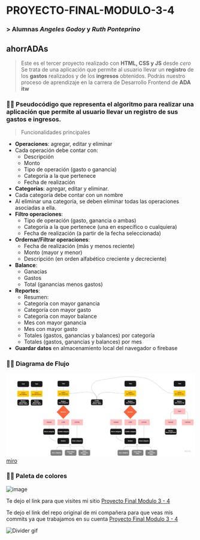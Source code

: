 # PROYECTO-FINAL-MODULO-3-4
### > Alumnas _Angeles_ _Godoy_ y _Ruth_ _Ponteprino_ 


## ahorrADAs
> Este es el tercer proyecto realizado con **HTML, CSS y JS** desde _cero_
> Se trata de una aplicación que permite al usuario llevar un **registro** de los **gastos** realizados y de los **ingresos** obtenidos. 
> Podrás nuestro proceso de aprendizaje en la carrera de Desarrollo Frontend de **ADA itw**

### 👩‍💻 Pseudocódigo que representa el algoritmo para realizar una aplicación que permite al usuario llevar un **registro** de sus **gastos** e **ingresos**. 

>Funcionalidades principales
- **Operaciones**: agregar, editar y eliminar
- Cada operación debe contar con:
    - Descripción
    - Monto
    - Tipo de operación (gasto o ganancia)
    - Categoría a la que pertenece
    - Fecha de realización
- **Categorías**: agregar, editar y eliminar.
- Cada categoría debe contar con un nombre
- Al eliminar una categoría, se deben eliminar todas las operaciones asociadas a ella.
- **Filtro operaciones**:
    - Tipo de operación (gasto, ganancia o ambas)
    - Categoría a la que pertenece (una en específico o cualquiera)
    - Fecha de realización (a partir de la fecha seleccionada)
- **Ordernar/Filtrar operaciones**:
    - Fecha de realización (más y menos reciente)
    - Monto (mayor y menor)
    - Descripción (en orden alfabético creciente y decreciente)
- **Balance**:  
    - Ganacias
    - Gastos
    - Total (ganancias menos gastos)
- **Reportes**:
    - Resumen:
    - Categoría con mayor ganancia
    - Categoría con mayor gasto
    - Categoría con mayor balance
    - Mes con mayor ganancia
    - Mes con mayor gasto
    - Totales (gastos, ganancias y balances) por categoría
    - Totales (gastos, ganancias y balances) por mes
- **Guardar datos** en almacenamiento local del navegador o firebase

### 👩‍💻 Diagrama de Flujo

![image](./images/pseudocodigo-diagrama-de-flujo.jpg)
[miro](https://miro.com/app/board/uXjVPdx3wCg=/)

### 👩‍💻 Paleta de colores
![image](#)


Te dejo el link para que visites mi sitio [Proyecto Final Modulo 3 - 4](https://anyigp.github.io/ahorradas/)

Te dejo el link del repo original de mi compañera para que veas mis commits ya que trabajamos en su cuenta [Proyecto Final Modulo 3 - 4](https://github.com/ruthponteprino/ahorradas/)

![Divider gif](https://media1.giphy.com/media/xT0GqKaASLordVtYCk/giphy.gif)





